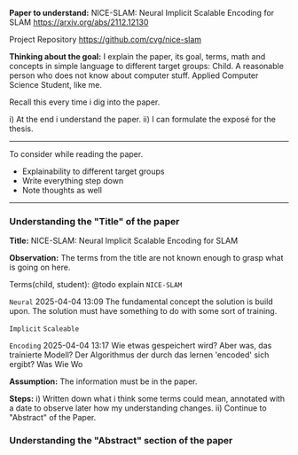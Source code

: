 **Paper to understand:**
NICE-SLAM: Neural Implicit Scalable Encoding for SLAM
https://arxiv.org/abs/2112.12130

Project Repository
https://github.com/cvg/nice-slam

**Thinking about the goal:**
I explain the paper, its goal, terms, math and concepts in simple language to different target groups:
Child.
A reasonable person who does not know about computer stuff.
Applied Computer Science Student, like me.

Recall this every time i dig into the paper.

i) At the end i understand the paper.
ii) I can formulate the exposé for the thesis.


---

To consider while reading the paper.
- Explainability to different target groups
- Write everything step down
- Note thoughts as well

---

### Understanding the "Title" of the paper

**Title:** NICE-SLAM: Neural Implicit Scalable Encoding for SLAM

**Observation:** The terms from the title are not known enough to grasp what is going on here.

Terms(child, student): @todo explain
`NICE-SLAM`

`Neural`
2025-04-04 13:09 
The fundamental concept the solution is build upon.
The solution must have something to do with some sort of training.

`Implicit`
`Scaleable`

`Encoding`
2025-04-04 13:17
Wie etwas gespeichert wird? Aber was, das trainierte Modell?
Der Algorithmus der durch das lernen 'encoded' sich ergibt?
Was Wie Wo

**Assumption:** The information must be in the paper.

**Steps:** 
i) Written down what i think some terms could mean, annotated with a date to observe later how my understanding changes.
ii) Continue to "Abstract" of the Paper.


### Understanding the "Abstract" section of the paper

